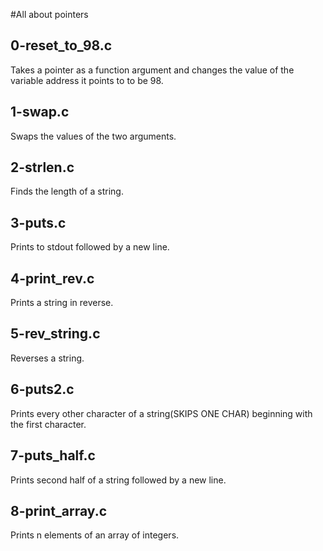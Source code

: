 #All about pointers

## 0-reset_to_98.c
Takes a pointer as a function argument and changes the value of the variable address it points to to be 98.

## 1-swap.c
Swaps the values of the two arguments.

## 2-strlen.c
Finds the length of a string.

## 3-puts.c
Prints to stdout followed by a new line.

## 4-print_rev.c
Prints a string in reverse.

## 5-rev_string.c
Reverses a string.

## 6-puts2.c
Prints every other character of a string(SKIPS ONE CHAR) beginning with the first character.

## 7-puts_half.c
Prints second half of a string followed by a new line.

## 8-print_array.c
Prints n elements of an array of integers.